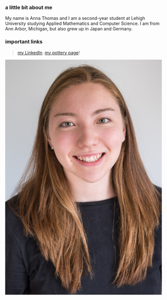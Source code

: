 ### **a little bit about me**

My name is Anna Thomas and I am a second-year student at Lehigh University studying Applied Mathematics and Computer Science.
I am from Ann Arbor, Michigan, but also grew up in Japan and Germany. 


### **important links**

> [my LinkedIn](www.linkedin.com/in/anna-thomas-391390166).
> [my pottery page](claymakesmyday.weebly.com)!

![image](https://github.com/AnnaKThomas/AnnaKThomas.github.io/blob/master/180529-4755.jpg?raw=true)
